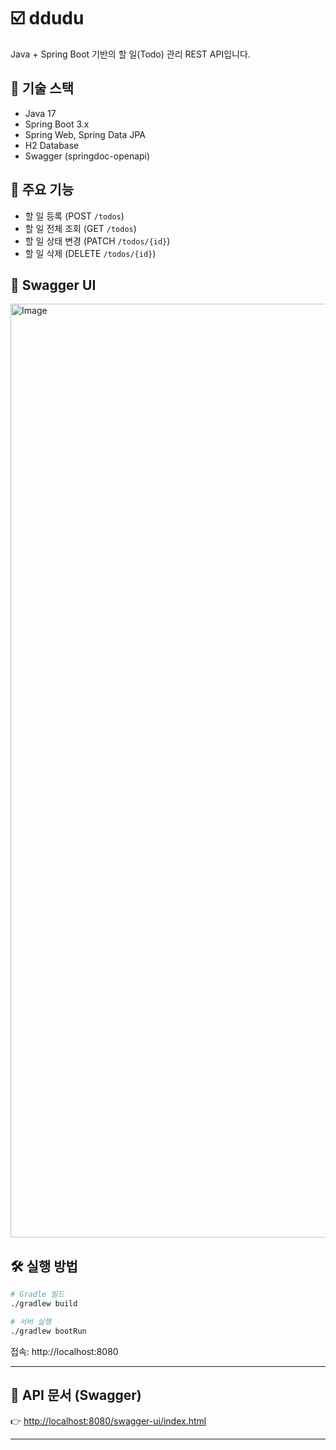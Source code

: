 # ☑️ ddudu

Java + Spring Boot 기반의 할 일(Todo) 관리 REST API입니다.

## 🚀 기술 스택

- Java 17
- Spring Boot 3.x
- Spring Web, Spring Data JPA
- H2 Database
- Swagger (springdoc-openapi)

## 📌 주요 기능

- 할 일 등록 (POST `/todos`)
- 할 일 전체 조회 (GET `/todos`)
- 할 일 상태 변경 (PATCH `/todos/{id}`)
- 할 일 삭제 (DELETE `/todos/{id}`)

## 📘 Swagger UI

<img width="1494" alt="Image" src="https://github.com/user-attachments/assets/1b613640-8111-40f6-9e5f-24d15c56589f" />

## 🛠 실행 방법

```bash
# Gradle 빌드
./gradlew build

# 서버 실행
./gradlew bootRun

```
접속: http://localhost:8080

---

## 📄 API 문서 (Swagger)

👉 [http://localhost:8080/swagger-ui/index.html](http://localhost:8080/swagger-ui/index.html)

---
